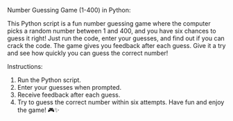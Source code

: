 Number Guessing Game (1-400) in Python:

This Python script is a fun number guessing game where the computer picks a random number between 1 and 400, and you have six chances to guess it right! Just run the code, enter your guesses, and find out if you can crack the code. The game gives you feedback after each guess. Give it a try and see how quickly you can guess the correct number!

Instructions:

1. Run the Python script.
2. Enter your guesses when prompted.
3. Receive feedback after each guess.
4. Try to guess the correct number within six attempts.
Have fun and enjoy the game! 🎮✨
